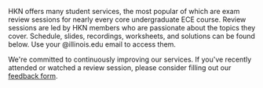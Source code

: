 HKN offers many student services, the most popular of which are exam review sessions for nearly every core undergraduate ECE course. Review sessions are led by HKN members who are passionate about the topics they cover. Schedule, slides, recordings, worksheets, and solutions can be found below. Use your @illinois.edu email to access them.

We're committed to continuously improving our services. If you've recently attended or watched a review session, please consider filling out our [feedback form](https://docs.google.com/forms/d/e/1FAIpQLSdw3kWh2bGqrUcBFtWbEoZ6nTNc9q5_NAxYruvesSDRuEtkcw/viewform?usp=sf_link).
